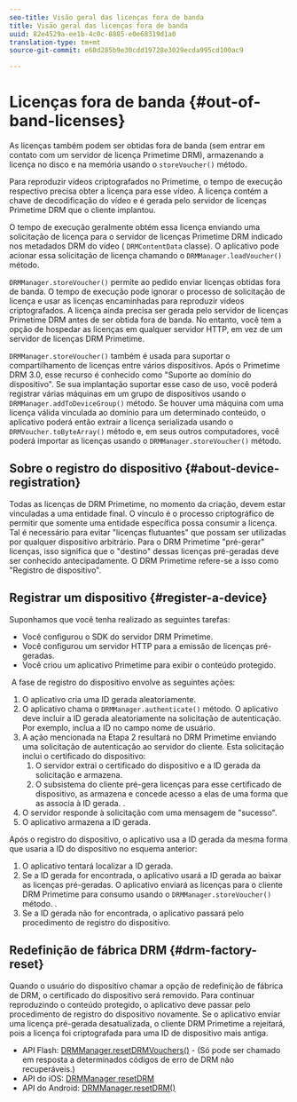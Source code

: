 ```yaml
---
seo-title: Visão geral das licenças fora de banda
title: Visão geral das licenças fora de banda
uuid: 82e4529a-ee1b-4c0c-8885-e0e68319d1a0
translation-type: tm+mt
source-git-commit: e60d285b9e30cdd19728e3029ecda995cd100ac9

---
```



# Licenças fora de banda {#out-of-band-licenses}

As licenças também podem ser obtidas fora de banda (sem entrar em contato com um servidor de licença Primetime DRM), armazenando a licença no disco e na memória usando o `storeVoucher()` método.

Para reproduzir vídeos criptografados no Primetime, o tempo de execução respectivo precisa obter a licença para esse vídeo. A licença contém a chave de decodificação do vídeo e é gerada pelo servidor de licenças Primetime DRM que o cliente implantou.

O tempo de execução geralmente obtém essa licença enviando uma solicitação de licença para o servidor de licenças Primetime DRM indicado nos metadados DRM do vídeo ( `DRMContentData` classe). O aplicativo pode acionar essa solicitação de licença chamando o `DRMManager.loadVoucher()` método.

`DRMManager.storeVoucher()` permite ao pedido enviar licenças obtidas fora de banda. O tempo de execução pode ignorar o processo de solicitação de licença e usar as licenças encaminhadas para reproduzir vídeos criptografados. A licença ainda precisa ser gerada pelo servidor de licenças Primetime DRM antes de ser obtida fora de banda. No entanto, você tem a opção de hospedar as licenças em qualquer servidor HTTP, em vez de um servidor de licenças DRM Primetime.

`DRMManager.storeVoucher()` também é usada para suportar o compartilhamento de licenças entre vários dispositivos. Após o Primetime DRM 3.0, esse recurso é conhecido como &quot;Suporte ao domínio do dispositivo&quot;. Se sua implantação suportar esse caso de uso, você poderá registrar várias máquinas em um grupo de dispositivos usando o `DRMManager.addToDeviceGroup()` método. Se houver uma máquina com uma licença válida vinculada ao domínio para um determinado conteúdo, o aplicativo poderá então extrair a licença serializada usando o `DRMVoucher.toByteArray()` método e, em seus outros computadores, você poderá importar as licenças usando o `DRMManager.storeVoucher()` método.

## Sobre o registro do dispositivo {#about-device-registration}

Todas as licenças de DRM Primetime, no momento da criação, devem estar vinculadas a uma entidade final. O vínculo é o processo criptográfico de permitir que somente uma entidade específica possa consumir a licença. Tal é necessário para evitar &quot;licenças flutuantes&quot; que possam ser utilizadas por qualquer dispositivo arbitrário. Para o DRM Primetime &quot;pré-gerar&quot; licenças, isso significa que o &quot;destino&quot; dessas licenças pré-geradas deve ser conhecido antecipadamente. O DRM Primetime refere-se a isso como &quot;Registro de dispositivo&quot;.

## Registrar um dispositivo {#register-a-device}

Suponhamos que você tenha realizado as seguintes tarefas:

* Você configurou o SDK do servidor DRM Primetime.
* Você configurou um servidor HTTP para a emissão de licenças pré-geradas.
* Você criou um aplicativo Primetime para exibir o conteúdo protegido.

 A fase de registro do dispositivo envolve as seguintes ações:

1. O aplicativo cria uma ID gerada aleatoriamente.
1. O aplicativo chama o `DRMManager.authenticate()` método. O aplicativo deve incluir a ID gerada aleatoriamente na solicitação de autenticação. Por exemplo, inclua a ID no campo nome de usuário.
1. A ação mencionada na Etapa 2 resultará no DRM Primetime enviando uma solicitação de autenticação ao servidor do cliente. Esta solicitação inclui o certificado do dispositivo:
   1. O servidor extrai o certificado do dispositivo e a ID gerada da solicitação e armazena.
   1. O subsistema do cliente pré-gera licenças para esse certificado de dispositivo, as armazena e concede acesso a elas de uma forma que as associa à ID gerada. .
1. O servidor responde à solicitação com uma mensagem de &quot;sucesso&quot;.
1. O aplicativo armazena a ID gerada.

Após o registro do dispositivo, o aplicativo usa a ID gerada da mesma forma que usaria a ID do dispositivo no esquema anterior:
1. O aplicativo tentará localizar a ID gerada.
1. Se a ID gerada for encontrada, o aplicativo usará a ID gerada ao baixar as licenças pré-geradas. O aplicativo enviará as licenças para o cliente DRM Primetime para consumo usando o `DRMManager.storeVoucher()` método. .
1. Se a ID gerada não for encontrada, o aplicativo passará pelo procedimento de registro do dispositivo.

## Redefinição de fábrica DRM {#drm-factory-reset}

Quando o usuário do dispositivo chamar a opção de redefinição de fábrica de DRM, o certificado do dispositivo será removido. Para continuar reproduzindo o conteúdo protegido, o aplicativo deve passar pelo procedimento de registro do dispositivo novamente. Se o aplicativo enviar uma licença pré-gerada desatualizada, o cliente DRM Primetime a rejeitará, pois a licença foi criptografada para uma ID de dispositivo mais antiga.

* API Flash: [DRMManager.resetDRMVouchers()](https://help.adobe.com/en_US/FlashPlatform/reference/actionscript/3/flash/net/drm/DRMManager.html#resetDRMVouchers()) - (Só pode ser chamado em resposta a determinados códigos de erro de DRM não recuperáveis.)
* API do iOS: [DRMManager resetDRM](https://help.adobe.com/en_US/primetime/api/drm-apis/client/ios/interface_d_r_m_manager.html#a0dd6c9662428583196e0419d3ea69446)
* API do Android: [DRMManager.resetDRM()](https://help.adobe.com/en_US/primetime/api/drm-apis/client/android/com/adobe/ave/drm/DRMManager.html#resetDRM(com.adobe.ave.drm.DRMOperationErrorCallback,%20com.adobe.ave.drm.DRMOperationCompleteCallback))